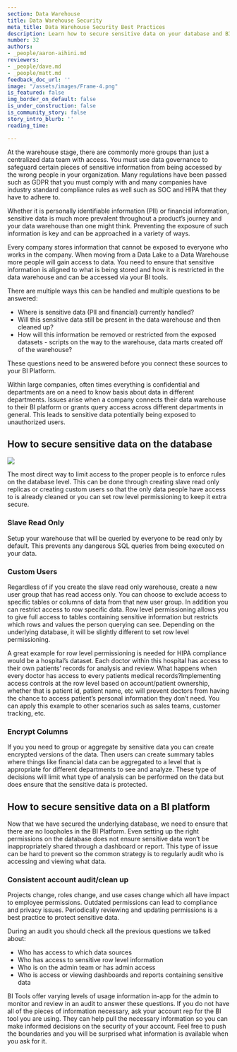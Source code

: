 ```yaml
---
section: Data Warehouse
title: Data Warehouse Security
meta_title: Data Warehouse Security Best Practices
description: Learn how to secure sensitive data on your database and BI platform.
number: 32
authors:
- _people/aaron-aihini.md
reviewers:
- _people/dave.md
- _people/matt.md
feedback_doc_url: ''
image: "/assets/images/Frame-4.png"
is_featured: false
img_border_on_default: false
is_under_construction: false
is_community_story: false
story_intro_blurb: ''
reading_time: 

---
```

At the warehouse stage, there are commonly more groups than just a centralized data team with access. You must use data governance to safeguard certain pieces of sensitive information from being accessed by the wrong people in your organization. Many regulations have been passed such as GDPR that you must comply with and many companies have industry standard compliance rules as well such as SOC and HIPA that they have to adhere to.

Whether it is personally identifiable information (PII) or financial information, sensitive data is much more prevalent throughout a product’s journey and your data warehouse than one might think. Preventing the exposure of such information is key and can be approached in a variety of ways.

Every company stores information that cannot be exposed to everyone who works in the company. When moving from a Data Lake to a Data Warehouse more people will gain access to data. You need to ensure that sensitive information is aligned to what is being stored and how it is restricted in the data warehouse and can be accessed via your BI tools.

There are multiple ways this can be handled and multiple questions to be answered:

* Where is sensitive data (PII and financial) currently handled?
* Will this sensitive data still be present in the data warehouse and then cleaned up?
* How will this information be removed or restricted from the exposed datasets - scripts on the way to the warehouse, data marts created off of the warehouse?

These questions need to be answered before you connect these sources to your BI Platform.

Within large companies, often times everything is confidential and departments are on a need to know basis about data in different departments. Issues arise when a company connects their data warehouse to their BI platform or grants query access across different departments in general. This leads to sensitive data potentially being exposed to unauthorized users.

## How to secure sensitive data on the database

![](/assets/images/Frame-2.png)

The most direct way to limit access to the proper people is to enforce rules on the database level. This can be done through creating slave read only replicas or creating custom users so that the only data people have access to is already cleaned or you can set row level permissioning to keep it extra secure.

### Slave Read Only

Setup your warehouse that will be queried by everyone to be read only by default. This prevents any dangerous SQL queries from being executed on your data.

### Custom Users

Regardless of if you create the slave read only warehouse, create a new user group that has read access only. You can choose to exclude access to specific tables or columns of data from that new user group. In addition you can restrict access to row specific data. Row level permissioning allows you to give full access to tables containing sensitive information but restricts which rows and values the person querying can see. Depending on the underlying database, it will be slightly different to set row level permissioning.

A great example for row level permissioning is needed for HIPA compliance would be a hospital’s dataset. Each doctor within this hospital has access to their own patients’ records for analysis and review. What happens when every doctor has access to every patients medical records?Implementing access controls at the row level based on account/patient ownership, whether that is patient id, patient name, etc will prevent doctors from having the chance to access patient’s personal information they don’t need. You can apply this example to other scenarios such as sales teams, customer tracking, etc.

### Encrypt Columns

If you you need to group or aggregate by sensitive data you can create encrypted versions of the data. Then users can create summary tables where things like financial data can be aggregated to a level that is appropriate for different departments to see and analyze. These type of decisions will limit what type of analysis can be performed on the data but does ensure that the sensitive data is protected.

## How to secure sensitive data on a BI platform

Now that we have secured the underlying database, we need to ensure that there are no loopholes in the BI Platform. Even setting up the right permissions on the database does not ensure sensitive data won’t be inappropriately shared through a dashboard or report. This type of issue can be hard to prevent so the common strategy is to regularly audit who is accessing and viewing what data.

### Consistent account audit/clean up

Projects change, roles change, and use cases change which all have impact to employee permissions. Outdated permissions can lead to compliance and privacy issues. Periodically reviewing and updating permissions is a best practice to protect sensitive data.

During an audit you should check all the previous questions we talked about:

* Who has access to which data sources
* Who has access to sensitive row level information
* Who is on the admin team or has admin access
* Who is access or viewing dashboards and reports containing sensitive data

BI Tools offer varying levels of usage information in-app for the admin to monitor and review in an audit to answer these questions. If you do not have all of the pieces of information necessary, ask your account rep for the BI tool you are using. They can help pull the necessary information so you can make informed decisions on the security of your account. Feel free to push the boundaries and you will be surprised what information is available when you ask for it.